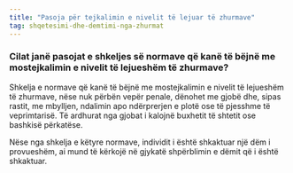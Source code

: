 ```yaml
---
title: "Pasoja për tejkalimin e nivelit të lejuar të zhurmave"
tag: shqetesimi-dhe-demtimi-nga-zhurmat
---
```


### Cilat janë pasojat e shkeljes së normave që kanë të bëjnë me mostejkalimin e nivelit të lejueshëm të zhurmave?

Shkelja e normave që kanë të bëjnë me mostejkalimin e nivelit të lejueshëm të zhurmave, nëse nuk përbën vepër penale, dënohet me gjobë dhe, sipas rastit, me mbylljen, ndalimin apo ndërprerjen e plotë ose të pjesshme të veprimtarisë. Të ardhurat nga gjobat i kalojnë buxhetit të shtetit ose bashkisë përkatëse.

Nëse nga shkelja e këtyre normave, individit i është shkaktuar një dëm i provueshëm, ai mund të kërkojë në gjykatë shpërblimin e dëmit që i është shkaktuar.
